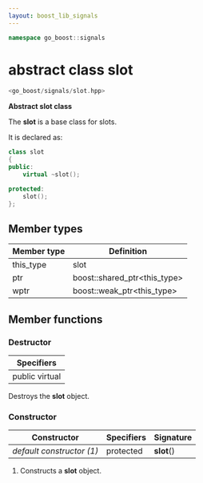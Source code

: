 ```yaml
---
layout: boost_lib_signals
---
```


```c++
namespace go_boost::signals
```

# abstract class slot

```c++
<go_boost/signals/slot.hpp>
```

**Abstract slot class**

The **slot** is a base class for slots.

It is declared as:

```c++
class slot
{
public:
    virtual ~slot();

protected:
    slot();
};
```

## Member types

Member type | Definition
-|-
this_type | slot
ptr | boost\::shared_ptr\<this_type>
wptr | boost\::weak_ptr\<this_type>

## Member functions

### Destructor

Specifiers |
-|
public virtual |

Destroys the **slot** object.

### Constructor

Constructor | Specifiers | Signature
-|-|-
*default constructor (1)* | protected | **slot**()

1. Constructs a **slot** object.
